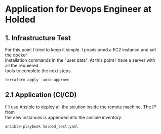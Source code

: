 # Application for Devops Engineer at Holded

## 1. Infrastructure Test

For this point I tried to keep it simple. I provisioned a EC2 instance and set the docker  
installation commands in the "user data". At this point I have a server with all the requiered  
tools to complete the next steps.

```
terraform apply -auto-approve
```

## 2.1 Application (CI/CD)

I'll use Ansible to deploy all the solution inside the remote machine. The IP from  
the new instances is appended into the ansible inventory.

```
ansible-playbook holded_test.yaml
```
